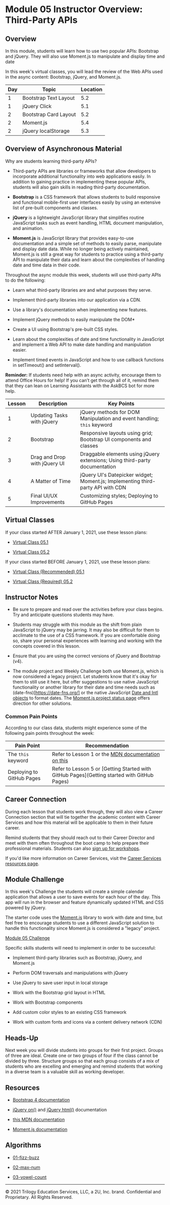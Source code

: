 # Module 05 Instructor Overview: Third-Party APIs

## Overview

In this module, students will learn how to use two popular APIs: Bootstrap and jQuery. They will also use Moment.js to manipulate and display time and date 

In this week's virtual classes, you will lead the review of the Web APIs used in the async content: Bootstrap, jQuery, and Moment.js. 

| Day  | Topic                  | Location |
| ---  | ---                    | ---      |
| 1    | Bootstrap Text Layout  | 5.2      |
| 1    | jQuery Click           | 5.1      |
| 2    | Bootstrap Card Layout  | 5.2      |
| 2    | Moment.js              | 5.4      |
| 2    | jQuery localStorage    | 5.3      |

## Overview of Asynchronous Material 

Why are students learning third-party APIs?

* Third-party APIs are libraries or frameworks that allow developers to incorporate additional functionality into web applications easily. In addition to gaining practice in implementing these popular APIs, students will also gain skills in reading third-party documentation.

* **Bootstrap** is a CSS framework that allows students to build responsive and functional mobile-first user interfaces easily by using an extensive list of pre-built components and classes. 

* **jQuery** is a lightweight JavaScript library that simplifies routine JavaScript tasks such as event handling, HTML document manipulation, and animation.

* **Moment.js** is JavaScript library that provides easy-to-use documentation and a simple set of methods to easily parse, manipulate and display date data. While no longer being actively maintained, Moment.js is still a great way for students to practice using a third-party API to manipulate their data and learn about the complexities of handling date and time data in their code.  

Throughout the async module this week, students will use third-party APIs to do the following:

* Learn what third-party libraries are and what purposes they serve.

* Implement third-party libraries into our application via a CDN.

* Use a library's documentation when implementing new features.

* Implement jQuery methods to easily manipulate the DOM*

* Create a UI using Bootstrap's pre-built CSS styles.

* Learn about the complexities of date and time functionality in JavaScript and implement a Web API to make date handling and manipulation easier.

* Implement timed events in JavaScript and how to use callback functions in setTimeout() and setInterval().


**Reminder:** If students need help with an async activity, encourage them to attend Office Hours for help! If you can’t get through all of it, remind them that they can lean on Learning Assistants with the AskBCS bot for more help.

| Lesson           | Description                    | Key Points                                                                      |
| ---              | ---                            | ---                                                                             |
| 1                | Updating Tasks with jQuery     | jQuery methods for DOM Manipulation and event handling; `this` keyword          |
| 2                | Bootstrap                      | Responsive layouts using grid; Bootstrap UI components and classes              |   
| 3                | Drag and Drop with jQuery UI   | Draggable elements using jQuery extensions; Using third-party documentation     | 
| 4                | A Matter of Time               | jQuery UI's Datepicker widget; Moment.js; Implementing third-party API with CDN |
| 5                | Final UI/UX Improvements       | Customizing styles; Deploying to GitHub Pages                                   |

## Virtual Classes

If your class started AFTER January 1, 2021, use these lesson plans:

* [Virtual Class 05.1](./05.1-REQUIRED.md)

* [Virtual Class 05.2](./05.2-REQUIRED.md)

If your class started BEFORE January 1, 2021, use these lesson plans:

* [Virtual Class (Recommended) 05.1](./05.1-RECOMMENDED.md)

* [Virtual Class (Required) 05.2](./05.2-REQUIRED.md)

## Instructor Notes

* Be sure to prepare and read over the activities before your class begins. Try and anticipate questions students may have.

* Students may struggle with this module as the shift from plain JavaScript to jQuery may be jarring. It may also be difficult for them to acclimate to the use of a CSS framework. If you are comfortable doing so, share your personal experiences with learning and working with the concepts covered in this lesson.

* Ensure that you are using the correct versions of jQuery and Bootstrap (v4).

* The module project and Weekly Challenge both use Moment.js, which is now considered a legacy project. Let students know that it's okay for them to still use it here, but offer suggestions to use native JavaScript functionality or another library for their date and time needs such as (date-fns)[https://date-fns.org/] or the native JavaScript [Date and Intl objects](https://developer.mozilla.org/en-US/docs/Web/JavaScript/Reference/Global_Objects/Date) to format dates. The [Moment.js project status page](https://momentjs.com/docs/#/-project-status/) offers direction for other solutions. 

### Common Pain Points

According to our class data, students might experience some of the following pain points throughout the week:

| Pain Point                          | Recommendation       |
| ---                                 | ---                  |
| The `this` keyword                  | Refer to Lesson 1 or the [MDN documentation on this](https://developer.mozilla.org/en-US/docs/Web/JavaScript/Reference/Operators/this) |
| Deploying to GitHub Pages          | Refer to Lesson 5 or [Getting Started with GitHub Pages](Getting started with GitHub Pages)

## Career Connection

During each lesson that students work through, they will also view a Career Connection section that will tie together the academic content with Career Services and how this material will be applicable to them in their future career.

Remind students that they should reach out to their Career Director and meet with them often throughout the boot camp to help prepare their professional materials. Students can also [sign up for workshops](https://careerservicesonlineevents.splashthat.com/).

If you'd like more information on Career Services, visit the [Career Services resources page](https://mycareerspot.org/).

## Module Challenge

In this week's Challenge the students will create a simple calendar application that allows a user to save events for each hour of the day. This app will run in the browser and feature dynamically updated HTML and CSS powered by jQuery.

The starter code uses the [Moment.js](https://momentjs.com/) library to work with date and time, but feel free to encourage students to use a different JavaScript solution to handle this functionality since Moment.js is considered a "legacy" project.

[Module 05 Challenge](../../01-Class-Content/{05-Third-Party-APIs/02-Challenge)

Specific skills students will need to implement in order to be successful:

* Implement third-party libraries such as Bootstrap, jQuery, and Moment.js

* Perform DOM traversals and manipulations with jQuery

* Use jQuery to save user input in local storage

* Work with the Bootstrap grid layout in HTML

* Work with Bootstrap components

* Add custom color styles to an existing CSS framework

* Work with custom fonts and icons via a content delivery network (CDN)

## Heads-Up

Next week you will divide students into groups for their first project. Groups of three are ideal. Create one or two groups of four if the class cannot be divided by three. Structure groups so that each group consists of a mix of students who are excelling and emerging and remind students that working in a diverse team is a valuable skill as working developer. 

## Resources

* [Bootstrap 4 documentation](https://getbootstrap.com/docs/4.3/getting-started/introduction/)

* [jQuery on()](https://api.jquery.com/on/) and [jQuery html()](https://api.jquery.com/html/) documentation

* [this MDN documentation](https://developer.mozilla.org/en-US/docs/Web/JavaScript/Reference/Operators/this)

* [Moment.js documentation](https://momentjs.com/docs/)

## Algorithms

* [01-fizz-buzz](../../01-Class-Content/05-Third-Party-APIs/03-Algorithms/01-fizz-buzz)

* [02-max-num](../../01-Class-Content/05-Third-Party-APIs/03-Algorithms/02-max-num)

* [03-vowel-count](../../01-Class-Content/05-Third-Party-APIs/03-Algorithms/03-vowel-count)

---
© 2021 Trilogy Education Services, LLC, a 2U, Inc. brand.  Confidential and Proprietary.  All Rights Reserved.
